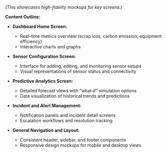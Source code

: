*(This showcases high-fidelity mockups for key screens.)*

**Content Outline:**

- **Dashboard Home Screen:**  
  - Real-time metrics overview (scrap loss, carbon emission, equipment efficiency)  
  - Interactive charts and graphs

- **Sensor Configuration Screen:**  
  - Interface for adding, editing, and monitoring sensor setups  
  - Visual representations of sensor status and connectivity

- **Predictive Analytics Screen:**  
  - Detailed forecast views with “what‑if” simulation options  
  - Data visualization of historical trends and predictions

- **Incident and Alert Management:**  
  - Notification panels and incident detail screens  
  - Escalation workflows and resolution tracking

- **General Navigation and Layout:**  
  - Consistent header, sidebar, and footer components  
  - Responsive design mockups for mobile and desktop views
